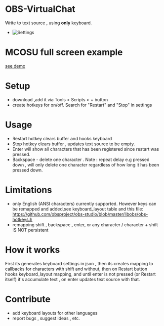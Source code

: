 # OBS-VirtualChat
Write to text source , using **only** keyboard.
- ![Settings](https://i.imgur.com/WT7Z5uU.png)

# MCOSU full screen example
[see demo ](https://raw.githubusercontent.com/upgradeQ/OBS-VirtualChat/master/virtualchatdemo.webm)
# Setup

- download ,add it via Tools > Scripts > + button
- create hotkeys for on/off. Search for "Restart" and "Stop" in settings 

# Usage 

- Restart hotkey clears buffer and hooks keyboard
- Stop hotkey clears buffer , updates text source to be empty.
- Enter will show all characters that has been registered since restart was pressed. 
- Backspace - delete one character . Note : repeat delay e.g pressed down , will only delete one character regardless of how long it has been pressed down.

# Limitations

- only English (ANSI characters) currently supported. However keys can be remapped and added,see
keyboard_layout table and this file:
https://github.com/obsproject/obs-studio/blob/master/libobs/obs-hotkeys.h  
- remapping shift , backspace , enter, or any character / character + shift IS NOT persistent 

# How it works 
First its generates keyboard settings in json , then its creates mapping to callbacks
for characters with shift and without, then on Restart button hooks keyboard_layout mapping,
and until enter is not pressed (or Restart itself) it's accumulate text , on enter updates 
text source with that. 

# Contribute
- add keyboard layouts for other languages
- report bugs , suggest ideas , etc.
